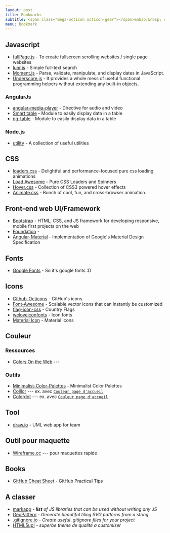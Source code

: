 ```yaml
---
layout: post
title: Bookmarks
subtitle: <span class="mega-octicon octicon-gear"></span>&nbsp;&nbsp; outils, livre et librairy &nbsp;&nbsp;<span class="mega-octicon octicon-gear"></span>
menu: bookmark
---
```

## Javascript
- [fullPage.js](http://alvarotrigo.com/fullPage/) - To create fullscreen scrolling websites / single page websites
- [lunr.js](http://lunrjs.com/) - Simple full-text search
- [Moment.js](http://momentjs.com/) - Parse, validate, manipulate, and display dates in JavaScript.
- [Underscore.js](http://underscorejs.org/) - It provides a whole mess of useful functional programming helpers without extending any built-in objects.

### AngularJs
- [angular-media-player](https://github.com/colthreepv/angular-media-player) - Directive for audio and video
- [Smart table](http://lorenzofox3.github.io/smart-table-website/) - Module to easily display data in a table
- [ng-table](http://esvit.github.io/ng-table/#/) - Module to easily display data in a table

### Node.js
- [utility](https://github.com/node-modules/utility) - A collection of useful utilities

## CSS
- [loaders.css](https://connoratherton.com/loaders) - Delightful and performance-focused pure css loading animations
- [Load Awesome](http://github.danielcardoso.net/load-awesome/animations.html) - Pure CSS Loaders and Spinners 
- [Hover.css](http://ianlunn.github.io/Hover/) - Collection of CSS3 powered hover effects
- [Animate.css](https://github.com/daneden/animate.css) - Bunch of cool, fun, and cross-browser animation. 

## Front-end web UI/Framework
- [Bootstrap](http://getbootstrap.com/) - HTML, CSS, and JS framework for developing responsive, mobile first projects on the web
- [Foundation](http://foundation.zurb.com/frameworks-docs.html) - 
- [Angular-Material](https://material.angularjs.org/latest/) - Implementation of Google's Material Design Specification

## Fonts
- [Google Fonts](https://www.google.com/fonts) - So it's google fonts :D

## Icons
- [Github-Octicons](https://octicons.github.com/) - GitHub's icons
- [Font-Awesome](https://fortawesome.github.io/Font-Awesome/) - Scalable vector icons that can instantly be customized
- [flag-icon-css](http://lipis.github.io/flag-icon-css/) - Country Flags
- [weloveiconfonts](http://weloveiconfonts.com/) - Icon fonts
- [Material Icon](https://design.google.com/icons/#ic_accessibility) - Material icons

## Couleur

### Ressources
- [Colors On the Web](http://www.colorsontheweb.com) ---

### Outils
- [Minimalist-Color-Palettes](https://www.behance.net/gallery/32154055/Minimalist-Color-Palettes-2015) - Minimalist Color Palettes
- [Colllor](http://colllor.com) --- ex. avec [`Couleur page d'accueil`](http://colllor.com/607D8B-fff)
- [Colordot](https://color.hailpixel.com/) --- ex. avec [`Couleur page d'accueil`](https://color.hailpixel.com/#607D8B,263238,2E2E2E,4183C4,858585)

## Tool
- [draw.io](https://www.draw.io/) - UML web app for team

## Outil pour maquette
- [Wireframe.cc](https://wireframe.cc/) --- pour maquettes rapide

## Books
- [GitHub Cheat Sheet](https://github.com/tiimgreen/github-cheat-sheet) - GitHub Practical Tips

## A classer
- [markapp](http://markapp.io/) - *__list__ of JS libraries that can be used without writing any JS*
- [GeoPattern](https://jasonlong.github.io/geo_pattern/) - *Generate beautiful tiling SVG patterns from a string*
- [.gitignore.io](https://www.gitignore.io/) - *Create useful .gitignore files for your project*
- [HTML5up!](https://html5up.net/) - *superbe theme de qualité a customiser*